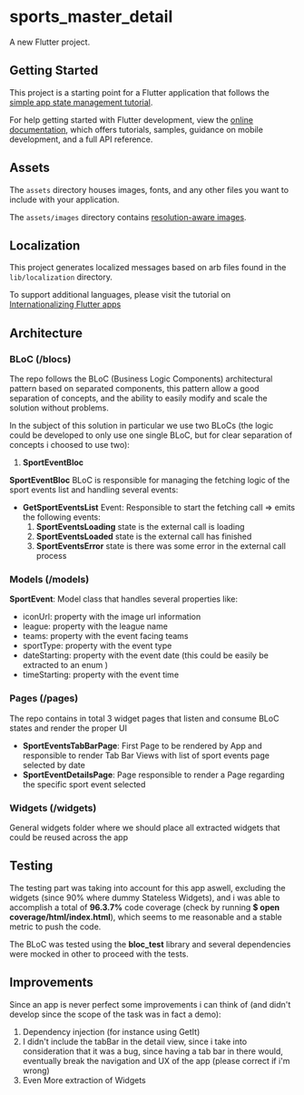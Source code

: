 # sports_master_detail

A new Flutter project.

## Getting Started

This project is a starting point for a Flutter application that follows the
[simple app state management
tutorial](https://flutter.dev/docs/development/data-and-backend/state-mgmt/simple).

For help getting started with Flutter development, view the
[online documentation](https://flutter.dev/docs), which offers tutorials,
samples, guidance on mobile development, and a full API reference.

## Assets

The `assets` directory houses images, fonts, and any other files you want to
include with your application.

The `assets/images` directory contains [resolution-aware
images](https://flutter.dev/docs/development/ui/assets-and-images#resolution-aware).

## Localization

This project generates localized messages based on arb files found in
the `lib/localization` directory.

To support additional languages, please visit the tutorial on
[Internationalizing Flutter
apps](https://flutter.dev/docs/development/accessibility-and-localization/internationalization)


## Architecture

### BLoC (/blocs)
The repo follows the BLoC (Business Logic Components) architectural pattern based on separated components, this
pattern allow a good separation of concepts, and the ability to easily modify and scale the solution without problems.

In the subject of this solution in particular we use two BLoCs (the logic could be developed to only use one single BLoC, but for clear separation of concepts i choosed to use two):
1. **SportEventBloc**

**SportEventBloc** BLoC is responsible for managing the fetching logic of the sport events list and handling several events:

- **GetSportEventsList** Event: Responsible to start the fetching call => emits the following events:
    1. **SportEventsLoading** state is the external call is loading
    2. **SportEventsLoaded** state is the external call has finished
    3. **SportEventsError** state is there was some error in the external call process

### Models (/models)
**SportEvent**: Model class that handles several properties like:

- iconUrl: property with the image url information
- league: property with the league name
- teams: property with the event facing teams 
- sportType: property with the event type
- dateStarting: property with the event date (this could be easily be extracted to an enum )
- timeStarting: property with the event time

### Pages (/pages)
The repo contains in total 3 widget pages that listen and consume BLoC states and render the proper UI

- **SportEventsTabBarPage**: First Page to be rendered by App and responsible to render Tab Bar Views with list of sport events page selected by date
- **SportEventDetailsPage**: Page responsible to render a Page regarding the specific sport event selected

### Widgets (/widgets)
General widgets folder where we should place all extracted widgets that could be reused across the app

## Testing
The testing part was taking into account for this app aswell, excluding the widgets (since 90% where dummy Stateless Widgets), and i was able to accomplish a total of **96.3.7%** code coverage (check by running **$ open coverage/html/index.html**), which seems to me reasonable and a stable metric to push the code.

The BLoC was tested using the **bloc_test** library and several dependencies were mocked in other to proceed with the tests.

## Improvements
Since an app is never perfect some improvements i can think of (and didn't develop since the scope of the task was in fact a demo):
1. Dependency injection (for instance using GetIt)
2. I didn't include the tabBar in the detail view, since i take into consideration that it was a bug, since having a tab bar in there would, eventually break the navigation and UX of the app (please correct if i'm wrong)
3. Even More extraction of Widgets